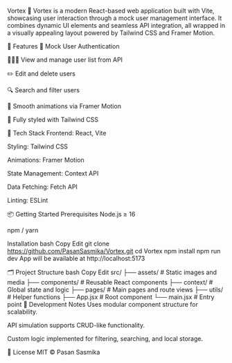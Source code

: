 
Vortex 🎲
Vortex is a modern React-based web application built with Vite, showcasing user interaction through a mock user management interface. It combines dynamic UI elements and seamless API integration, all wrapped in a visually appealing layout powered by Tailwind CSS and Framer Motion.

🚀 Features
🔐 Mock User Authentication

🧑‍🤝‍🧑 View and manage user list from API

✏️ Edit and delete users

🔍 Search and filter users

🌈 Smooth animations via Framer Motion

💅 Fully styled with Tailwind CSS

📁 Tech Stack
Frontend: React, Vite

Styling: Tailwind CSS

Animations: Framer Motion

State Management: Context API

Data Fetching: Fetch API

Linting: ESLint

📦 Getting Started
Prerequisites
Node.js ≥ 16

npm / yarn

Installation
bash
Copy
Edit
git clone https://github.com/PasanSasmika/Vortex.git
cd Vortex
npm install
npm run dev
App will be available at http://localhost:5173

🗂️ Project Structure
bash
Copy
Edit
src/
├── assets/         # Static images and media
├── components/     # Reusable React components
├── context/        # Global state and logic
├── pages/          # Main pages and route views
├── utils/          # Helper functions
├── App.jsx         # Root component
└── main.jsx        # Entry point
🧪 Development Notes
Uses modular component structure for scalability.

API simulation supports CRUD-like functionality.

Custom logic implemented for filtering, searching, and local storage.

📜 License
MIT © Pasan Sasmika

